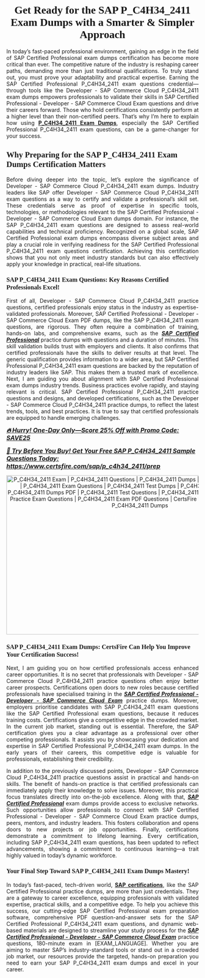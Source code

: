 <h1 style="text-align: center;"><strong><span style="display:block; color:#Black; "><span style="font-family:Times New Roman,Times,serif;">Get Ready for the SAP P_C4H34_2411 Exam Dumps with a Smarter & Simpler Approach</span></span></strong></h1>

<p style="text-align:justify">In today’s fast-paced professional environment, gaining an edge in the field of SAP Certified Professional exam dumps certification has become more critical than ever. The competitive nature of the industry is reshaping career paths, demanding more than just traditional qualifications. To truly stand out, you must prove your adaptability and practical expertise. Earning the SAP Certified Professional P_C4H34_2411 exam questions credential—through tools like the Developer - SAP Commerce Cloud P_C4H34_2411 exam dumps empowers professionals to validate their skills in SAP Certified Professional - Developer - SAP Commerce Cloud Exam questions and drive their careers forward. Those who hold certifications consistently perform at a higher level than their non-certified peers. That’s why I’m here to explain how using <a href="https://www.certsfire.com/sap/p_c4h34_2411/prep"><strong>P_C4H34_2411 Exam Dumps</strong></a>, especially the SAP Certified Professional P_C4H34_2411 exam questions, can be a game-changer for your success.</p>

<h2><strong><span style="display:block; color:#Black; "><span style="font-family:Times New Roman,Times,serif;">Why Preparing for the SAP P_C4H34_2411 Exam Dumps Certification Matters </span></span></strong></h2>

<p style="text-align:justify">Before diving deeper into the topic, let’s explore the significance of Developer - SAP Commerce Cloud P_C4H34_2411 exam dumps. Industry leaders like SAP offer Developer - SAP Commerce Cloud P_C4H34_2411 exam questions as a way to certify and validate a professional’s skill set. These credentials serve as proof of expertise in specific tools, technologies, or methodologies relevant to the SAP Certified Professional - Developer - SAP Commerce Cloud Exam dumps domain. For instance, the SAP P_C4H34_2411 exam questions are designed to assess real-world capabilities and technical proficiency. Recognized on a global scale, SAP Certified Professional exam dumps encompass diverse subject areas and play a crucial role in verifying readiness for the SAP Certified Professional P_C4H34_2411 exam questions certification. Achieving this certification shows that you not only meet industry standards but can also effectively apply your knowledge in practical, real-life situations.</p>

<h3><strong><span style="display:block; color:#Black; "><span style="font-family:Times New Roman,Times,serif;">SAP P_C4H34_2411 Exam Questions: Key Reasons Certified Professionals Excel!</span></span></strong></h3>

<p style="text-align:justify">First of all, Developer - SAP Commerce Cloud P_C4H34_2411 practice questions, certified professionals enjoy status in the industry as expertise-validated professionals. Moreover, SAP Certified Professional - Developer - SAP Commerce Cloud Exam PDF dumps, like the SAP P_C4H34_2411 exam questions, are rigorous. They often require a combination of training, hands-on labs, and comprehensive exams, such as the <u><em><strong>SAP Certified Professional</strong></em></u> practice dumps with questions and a duration of minutes. This skill validation builds trust with employers and clients. It also confirms that certified professionals have the skills to deliver results at that level. The generic qualification provides information to a wider area, but SAP Certified Professional P_C4H34_2411 exam questions are backed by the reputation of industry leaders like SAP. This makes them a trusted mark of excellence. Next, I am guiding you about alignment with SAP Certified Professional exam dumps industry trends. Business practices evolve rapidly, and staying relevant is critical. SAP Certified Professional P_C4H34_2411 practice questions and designs, and developed certifications, such as the Developer - SAP Commerce Cloud P_C4H34_2411 practice dumps, to reflect the latest trends, tools, and best practices. It is true to say that certified professionals are equipped to handle emerging challenges.</p>

<p><u><span style="font-size:16px;"><strong><em>🔥 Hurry! One-Day Only—Score 25% Off with Promo Code: SAVE25</em></strong></span></u></p>

<p><span style="font-size:16px;"><u><strong><em>📘 Try Before You Buy! Get Your Free SAP P_C4H34_2411 Sample Questions Today:</em></strong></u> <strong><em><u><a href="https://www.certsfire.com/sap/p_c4h34_2411/prep">https://www.certsfire.com/sap/p_c4h34_2411/prep</a></u></em></strong></span></p>

<p style="text-align: center;"><img alt="P_C4H34_2411 Exam | P_C4H34_2411 Questions | P_C4H34_2411 Dumps | P_C4H34_2411 Exam Dumps | P_C4H34_2411 Exam Questions | P_C4H34_2411 Test Dumps | P_C4H34_2411 PDF Questions | P_C4H34_2411 Dumps PDF | P_C4H34_2411 Test Questions | P_C4H34_2411 Braindumps | P_C4H34_2411 Practice Exam Questions | P_C4H34_2411 Exam PDF Questions | CertsFire P_C4H34_2411 Dumps | SAP P_C4H34_2411 Dumps" src="https://i.ibb.co/Y7vLZbGy/certs6.jpg" style="width: 700px; height: 416px;" /></p>

<h3><strong><span style="display:block; color:#Black; "><span style="font-family:Times New Roman,Times,serif;">SAP P_C4H34_2411 Exam Dumps: CertsFire Can Help You Improve Your Certification Success!</span></span></strong></h3>

<p style="text-align:justify">Next, I am guiding you on how certified professionals access enhanced career opportunities. It is no secret that professionals with Developer - SAP Commerce Cloud P_C4H34_2411 practice questions often enjoy better career prospects. Certifications open doors to new roles because certified professionals have specialised training in the <u><em><strong>SAP Certified Professional - Developer - SAP Commerce Cloud Exam</strong></em></u> practice dumps. Moreover, employers prioritise candidates with SAP P_C4H34_2411 exam questions like the SAP Certified Professional exam questions, because it reduces training costs. Certifications give a competitive edge in the crowded market. In the current job market, standing out is essential. Therefore, the SAP certification gives you a clear advantage as a professional over other competing professionals. It assists you by showcasing your dedication and expertise in SAP Certified Professional P_C4H34_2411 exam dumps. In the early years of their careers, this competitive edge is valuable for professionals, establishing their credibility.</p>

<p style="text-align:justify">In addition to the previously discussed points, Developer - SAP Commerce Cloud P_C4H34_2411 practice questions assist in practical and hands-on skills. The benefit of hands-on practice is that certified professionals can immediately apply their knowledge to solve issues. Moreover, this practical focus translates directly into on-the-job excellence. Along with that, <u><em><strong>SAP Certified Professional</strong></em></u> exam dumps provide access to exclusive networks. Such opportunities allow professionals to connect with SAP Certified Professional - Developer - SAP Commerce Cloud Exam practice dumps, peers, mentors, and industry leaders. This fosters collaboration and opens doors to new projects or job opportunities. Finally, certifications demonstrate a commitment to lifelong learning. Every certification, including SAP P_C4H34_2411 exam questions, has been updated to reflect advancements, showing a commitment to continuous learning—a trait highly valued in today’s dynamic workforce.</p>

<h3><strong><span style="display:block; color:#Black; "><span style="font-family:Times New Roman,Times,serif;">Your Final Step Toward SAP P_C4H34_2411 Exam Dumps Mastery!</span></span></strong></h3>

<p style="text-align:justify">In today’s fast-paced, tech-driven world, <strong><a href="https://www.certsfire.com/exams/sap">SAP certifications</a></strong>, like the SAP Certified Professional practice dumps, are more than just credentials. They are a gateway to career excellence, equipping professionals with validated expertise, practical skills, and a competitive edge. To help you achieve this success, our cutting-edge SAP Certified Professional exam preparation software, comprehensive PDF question-and-answer sets for the SAP Certified Professional P_C4H34_2411 exam questions, and dynamic web-based materials are designed to streamline your study process for the <u><em><strong>SAP Certified Professional - Developer - SAP Commerce Cloud Exam</strong></em></u> practice questions, 180-minute exam in [EXAM_LANGUAGE]. Whether you are aiming to master SAP’s industry-standard tools or stand out in a crowded job market, our resources provide the targeted, hands-on preparation you need to earn your SAP P_C4H34_2411 exam dumps and excel in your career.</p>
